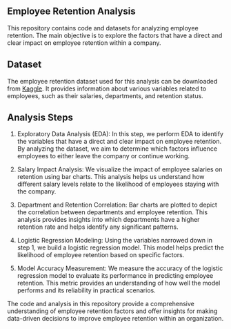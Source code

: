 ## Employee Retention Analysis

This repository contains code and datasets for analyzing employee retention. The main objective is to explore the factors that have a direct and clear impact on employee retention within a company. 

## Dataset
The employee retention dataset used for this analysis can be downloaded from [Kaggle](https://www.kaggle.com/giripujar/hr-analytics). It provides information about various variables related to employees, such as their salaries, departments, and retention status.

## Analysis Steps
1. Exploratory Data Analysis (EDA): In this step, we perform EDA to identify the variables that have a direct and clear impact on employee retention. By analyzing the dataset, we aim to determine which factors influence employees to either leave the company or continue working.

2. Salary Impact Analysis: We visualize the impact of employee salaries on retention using bar charts. This analysis helps us understand how different salary levels relate to the likelihood of employees staying with the company.

3. Department and Retention Correlation: Bar charts are plotted to depict the correlation between departments and employee retention. This analysis provides insights into which departments have a higher retention rate and helps identify any significant patterns.

4. Logistic Regression Modeling: Using the variables narrowed down in step 1, we build a logistic regression model. This model helps predict the likelihood of employee retention based on specific factors. 

5. Model Accuracy Measurement: We measure the accuracy of the logistic regression model to evaluate its performance in predicting employee retention. This metric provides an understanding of how well the model performs and its reliability in practical scenarios.

The code and analysis in this repository provide a comprehensive understanding of employee retention factors and offer insights for making data-driven decisions to improve employee retention within an organization.
